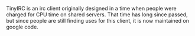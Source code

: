 TinyIRC is an irc client originally designed in a time when people were charged for CPU time on shared servers.  That time has long since passed, but since people are still finding uses for this client, it is now maintained on google code.